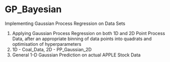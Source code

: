 # GP_Bayesian
Implementing Gaussian Process Regression on Data Sets

1. Applying Gaussian Process Regression on both 1D and 2D Point Process Data, after an appropriate binning of data points into quadrats and optimisation of hyperparameters
2. 1D - Coal_Data, 2D - PP_Gaussian_2D
3. General 1-D Gaussian Prediction on actual APPLE Stock Data
